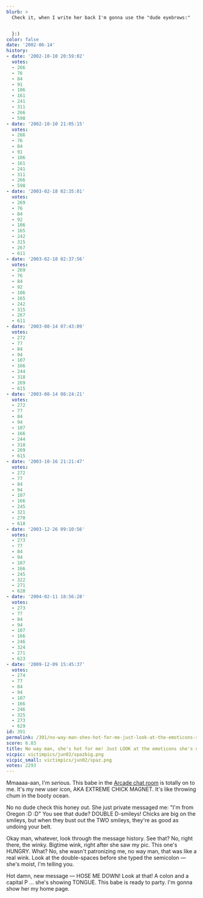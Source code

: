 ```yaml
---
blurb: >
  Check it, when I write her back I'm gonna use the "dude eyebrows:"


  }:)
color: false
date: '2002-06-14'
history:
- date: '2002-10-10 20:59:02'
  votes:
  - 266
  - 76
  - 84
  - 91
  - 106
  - 161
  - 241
  - 311
  - 266
  - 598
- date: '2002-10-10 21:05:15'
  votes:
  - 266
  - 76
  - 84
  - 91
  - 106
  - 161
  - 241
  - 311
  - 266
  - 598
- date: '2003-02-18 02:35:01'
  votes:
  - 269
  - 76
  - 84
  - 92
  - 106
  - 165
  - 242
  - 315
  - 267
  - 611
- date: '2003-02-18 02:37:56'
  votes:
  - 269
  - 76
  - 84
  - 92
  - 106
  - 165
  - 242
  - 315
  - 267
  - 611
- date: '2003-08-14 07:43:09'
  votes:
  - 272
  - 77
  - 84
  - 94
  - 107
  - 166
  - 244
  - 318
  - 269
  - 615
- date: '2003-08-14 08:24:21'
  votes:
  - 272
  - 77
  - 84
  - 94
  - 107
  - 166
  - 244
  - 318
  - 269
  - 615
- date: '2003-10-16 21:21:47'
  votes:
  - 272
  - 77
  - 84
  - 94
  - 107
  - 166
  - 245
  - 321
  - 270
  - 618
- date: '2003-12-26 09:10:56'
  votes:
  - 273
  - 77
  - 84
  - 94
  - 107
  - 166
  - 245
  - 322
  - 271
  - 620
- date: '2004-02-11 18:56:28'
  votes:
  - 273
  - 77
  - 84
  - 94
  - 107
  - 166
  - 246
  - 324
  - 271
  - 623
- date: '2009-12-09 15:45:37'
  votes:
  - 274
  - 77
  - 84
  - 94
  - 107
  - 166
  - 246
  - 325
  - 273
  - 629
id: 391
permalink: /391/no-way-man-shes-hot-for-me-just-look-at-the-emoticons-shes-using/
score: 6.83
title: No way man, she's hot for me! Just LOOK at the emoticons she's using!
vicpic: victimpics/jun02/spazbig.png
vicpic_small: victimpics/jun02/spaz.png
votes: 2293
---
```


Mmaaaa-aan, I'm *ser*ious. This babe in the [Arcade chat
room](https://web.archive.org/web/20020614000000/http://www.gamespyarcade.com/)
is totally on to me. It's my new user icon, AKA EXTREME CHICK MAGNET.
It's like throwing chum in the booty ocean.

No no dude check this honey out. She just private messaged me: "I'm from
Oregon :D :D" You see that dude? DOUBLE D-smileys! Chicks are big on the
smileys, but when they bust out the TWO smileys, they're as good as
undoing your belt.

Okay man, whatever, look through the message history. See that? No,
right there, the winky. Bigtime wink, right after she saw my pic. This
one's HUNGRY. What? No, she wasn't patronizing me, no way man, that was
like a real wink. Look at the double-spaces before she typed the
semicolon — she's moist, I'm telling you.

Hot damn, new message — HOSE ME DOWN! Look at that! A colon and a
capital P ... she's showing TONGUE. This babe is ready to party. I'm
gonna show her my home page.